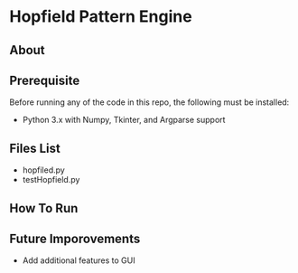 # Hopfield Pattern Engine

## About

## Prerequisite
Before running any of the code in this repo, the following must be installed:
* Python 3.x with Numpy, Tkinter, and Argparse support

## Files List
* hopfiled.py
* testHopfield.py

## How To Run 

## Future Imporovements
* Add additional features to GUI